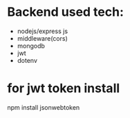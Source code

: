 
# Backend used tech:
- nodejs/express js 
- middleware(cors)
- mongodb
- jwt
- dotenv


# for jwt token install
npm install jsonwebtoken
